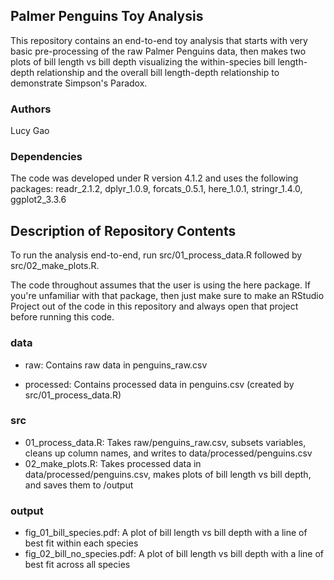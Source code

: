 ## Palmer Penguins Toy Analysis 

This repository contains an end-to-end toy analysis that starts with very basic pre-processing of the raw Palmer Penguins data, then makes two plots of bill length vs bill depth visualizing the within-species bill length-depth relationship and the overall bill length-depth relationship to demonstrate Simpson's Paradox. 

### Authors 
Lucy Gao 

### Dependencies 
The code was developed under R version 4.1.2 and uses the following packages: readr_2.1.2, dplyr_1.0.9, forcats_0.5.1, here_1.0.1, stringr_1.4.0, ggplot2_3.3.6

## Description of Repository Contents

To run the analysis end-to-end, run src/01_process_data.R followed by src/02_make_plots.R. 

The code throughout assumes that the user is using the here package. If you're unfamiliar with that package, then just make sure to make an RStudio Project out of the code in this repository and always open that project before running this code.

### data 

- raw: Contains raw data in penguins_raw.csv

- processed: Contains processed data in penguins.csv (created by src/01_process_data.R) 

### src 

  - 01_process_data.R: Takes raw/penguins_raw.csv, subsets variables, cleans up column names, and writes to data/processed/penguins.csv 
  - 02_make_plots.R: Takes processed data in data/processed/penguins.csv, makes plots of bill length vs bill depth, and saves them to /output

### output
  - fig_01_bill_species.pdf: A plot of bill length vs bill depth with a line of best fit within each species 
  - fig_02_bill_no_species.pdf: A plot of bill length vs bill depth with a line of best fit across all species


